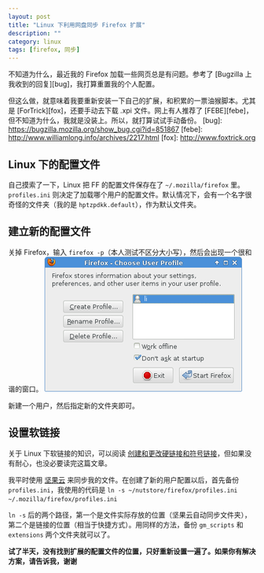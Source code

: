 ```yaml
---
layout: post
title: "Linux 下利用网盘同步 Firefox 扩展"
description: ""
category: linux
tags: [firefox, 同步]
---
```


不知道为什么，最近我的 Firefox 加载一些网页总是有问题。参考了 [Bugzilla 上我收到的回复][bug]，我打算重置我的个人配置。

但这么做，就意味着我要重新安装一下自己的扩展，和积累的一票油猴脚本。尤其是 [ForTrick][fox]，还要手动去下载 .xpi 文件。网上有人推荐了 [FEBE][febe]，但不知道为什么，我就是没装上。所以，就打算试试手动备份。
[bug]: https://bugzilla.mozilla.org/show_bug.cgi?id=851867
[febe]: http://www.williamlong.info/archives/2217.html
[fox]: http://www.foxtrick.org

Linux 下的配置文件
---
自己摸索了一下，Linux 把 FF 的配置文件保存在了 `~/.mozilla/firefox` 里。 `profiles.ini` 则决定了加载哪个用户的配置文件。默认情况下，会有一个名字很奇怪的文件夹（我的是 `hptzpdkk.default`），作为默认文件夹。

建立新的配置文件
--
关掉 Firefox，输入 `firefox -p`（本人测试不区分大小写），然后会出现一个很和谐的窗口。
![screen](/images/firefox/sync.png)


新建一个用户，然后指定新的文件夹即可。

设置软链接
--
关于 Linux 下软链接的知识，可以阅读 [创建和更改硬链接和符号链接][ln]，但如果没有耐心，也没必要读完这篇文章。

我平时使用 [坚果云][nut] 来同步我的文件。在创建了新的用户配置以后，首先备份 `profiles.ini`，我使用的代码是 `ln -s ~/nutstore/firefox/profiles.ini ~/.mozilla/firefox/profiles.ini`

`ln -s` 后的两个路径，第一个是文件实际存放的位置（坚果云自动同步文件夹），第二个是链接的位置（相当于快捷方式）。用同样的方法，备份 `gm_scripts` 和 `extensions` 两个文件夹就可以了。

**试了半天，没有找到扩展的配置文件的位置，只好重新设置一遍了。如果你有解决方案，请告诉我，谢谢**

[ln]: http://www.ibm.com/developerworks/cn/linux/l-lpic1-v3-104-6/
[nut]: https://jianguoyun.com/
